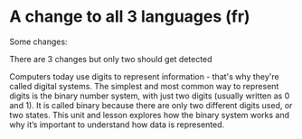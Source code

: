 # A change to all 3 languages (fr)

Some changes:

There are 3 changes but only two should get detected

Computers today use digits to represent information - that's why they're called digital systems.
The simplest and most common way to represent digits is the binary number system, with just two digits (usually written as 0 and 1).
It is called binary because there are only two different digits used, or two states.
This unit and lesson explores how the binary system works and why it’s important to understand how data is represented.

